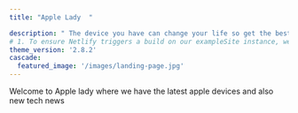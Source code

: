 ```yaml
---
title: "Apple Lady  "

description: " The device you have can change your life so get the best"
# 1. To ensure Netlify triggers a build on our exampleSite instance, we need to change a file in the exampleSite directory.
theme_version: '2.8.2'
cascade:
  featured_image: '/images/landing-page.jpg'
---
```

Welcome to Apple lady where we have the latest apple devices and also new  tech news
